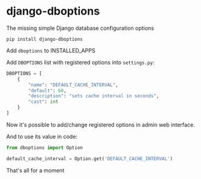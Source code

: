 # django-dboptions

The missing simple Django database configuration options

```
pip install django-dboptions
```

Add `dboptions` to INSTALLED_APPS

Add `DBOPTIONS` list with registered options into `settings.py`:

```python
DBOPTIONS = [
    {
        "name": "DEFAULT_CACHE_INTERVAL",
        "default": 60,
        "description": "sets cache interval in seconds",
        "cast": int
    }
]
```

Now it's possible to add/change registered options in admin web interface.

And to use its value in code:
```python
from dboptions import Option

default_cache_interval = Option.get('DEFAULT_CACHE_INTERVAL')
```

That's all for a moment